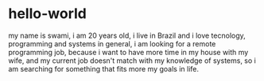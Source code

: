 # hello-world
my name is swami, i am 20 years old, i live in Brazil and i love tecnology, programming and systems in general, i am looking for a remote programming job, because i want to have more time in my house with my wife, and my current job doesn't match with my knowledge of systems, so i am searching for something that fits more my goals in life.
